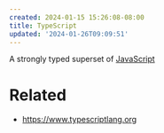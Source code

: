 ```yaml
---
created: 2024-01-15 15:26:08-08:00
title: TypeScript
updated: '2024-01-26T09:09:51'
---
```


A strongly typed superset of [JavaScript](JavaScript.md)

# Related

* https://www.typescriptlang.org